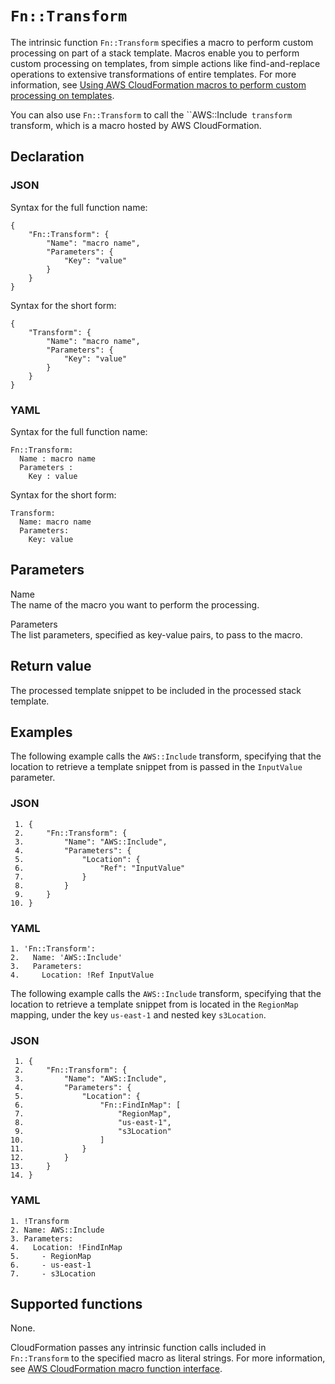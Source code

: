 # `Fn::Transform`<a name="intrinsic-function-reference-transform"></a>

The intrinsic function `Fn::Transform` specifies a macro to perform custom processing on part of a stack template\. Macros enable you to perform custom processing on templates, from simple actions like find\-and\-replace operations to extensive transformations of entire templates\. For more information, see [Using AWS CloudFormation macros to perform custom processing on templates](template-macros.md)\.

You can also use `Fn::Transform` to call the ``AWS::Include` transform` transform, which is a macro hosted by AWS CloudFormation\.

## Declaration<a name="intrinsic-function-reference-transform-declaration"></a>

### JSON<a name="intrinsic-function-reference-transform-syntax.json"></a>

Syntax for the full function name:

```
{
    "Fn::Transform": {
        "Name": "macro name",
        "Parameters": {
            "Key": "value"
        }
    }
}
```

Syntax for the short form:

```
{
    "Transform": {
        "Name": "macro name",
        "Parameters": {
            "Key": "value"
        }
    }
}
```

### YAML<a name="intrinsic-function-reference-transform-syntax.yaml"></a>

Syntax for the full function name:

```
Fn::Transform:
  Name : macro name
  Parameters :
    Key : value
```

Syntax for the short form:

```
Transform:
  Name: macro name
  Parameters:
    Key: value
```

## Parameters<a name="intrinsic-function-reference-transform-parameters"></a>

Name  
The name of the macro you want to perform the processing\.

Parameters  
The list parameters, specified as key\-value pairs, to pass to the macro\.

## Return value<a name="intrinsic-function-reference-transform-returnvalue"></a>

The processed template snippet to be included in the processed stack template\.

## Examples<a name="intrinsic-function-reference-transform-examples"></a>

The following example calls the `AWS::Include` transform, specifying that the location to retrieve a template snippet from is passed in the `InputValue` parameter\.

### JSON<a name="intrinsic-function-reference-transform-example-1.json"></a>

```
 1. {
 2.     "Fn::Transform": {
 3.         "Name": "AWS::Include",
 4.         "Parameters": {
 5.             "Location": {
 6.                 "Ref": "InputValue"
 7.             }
 8.         }
 9.     }
10. }
```

### YAML<a name="intrinsic-function-reference-transform-example-1.yaml"></a>

```
1. 'Fn::Transform':
2.   Name: 'AWS::Include'
3.   Parameters:
4.     Location: !Ref InputValue
```

The following example calls the `AWS::Include` transform, specifying that the location to retrieve a template snippet from is located in the `RegionMap` mapping, under the key `us-east-1` and nested key `s3Location`\.

### JSON<a name="intrinsic-function-reference-transform-example-2.json"></a>

```
 1. {
 2.     "Fn::Transform": {
 3.         "Name": "AWS::Include",
 4.         "Parameters": {
 5.             "Location": {
 6.                 "Fn::FindInMap": [
 7.                     "RegionMap",
 8.                     "us-east-1",
 9.                     "s3Location"
10.                 ]
11.             }
12.         }
13.     }
14. }
```

### YAML<a name="intrinsic-function-reference-transform-example-2.yaml"></a>

```
1. !Transform
2. Name: AWS::Include
3. Parameters:
4.   Location: !FindInMap
5.     - RegionMap
6.     - us-east-1
7.     - s3Location
```

## Supported functions<a name="intrinsic-function-reference-transform-supported-functions"></a>

None\.

CloudFormation passes any intrinsic function calls included in `Fn::Transform` to the specified macro as literal strings\. For more information, see [AWS CloudFormation macro function interface](template-macros.md#template-macros-lambda-interface)\.